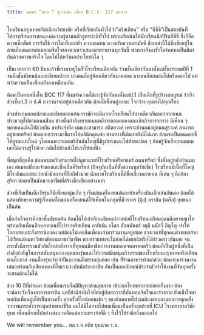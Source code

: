 ```yaml
---
title: นพพร “ต้อม “ สุวรรณิก เพื่อน B.C.C. 117 ของเรา
---
```



โรงเรียนกรุงเทพคริสเตียนวิทยาลัย หรือที่เรียกกันทั่วไปว่า”คริสเตียน” หรือ “บีซีซี”เป็นสถาบันที่ให้การเรียนการสอนองค์ความรู้ตามหลักสูตรปกติทั่วไป พร้อมกับเน้นให้นักเรียนมีสปิริตบีซีซี ซึ่งก็คือความซื่อสัตย์ การรับใช้ การไม่เห็นแก่ตัว ความอดทน ความรักความสามัคคี สิ่งเหล่านี้ได้ซึมซับอยู่ในสายเลือดและหล่อหลอมจิตใจของพวกเราเสมอมาตราบจนทุกวันนี้ พวกเรายังคงรักใคร่คบหาเป็นมิตรกันด้วยความจริงใจ โดยไม่ได้หวังผลประโยชน์ใด ๆ

เป็นเวลากว่า 60 ปีมาแล้วที่เรามาอยู่ในรั้วโรงเรียนเดียวกัน ร่วมชั้นเดียวกันมาตั้งแต่ชั้นประถมปีที่ 1 จนถึงชั้นมัธยมต้นและมัธยมปลาย บางคนก็อยู่ห้องเดียวกันมาตลอด บางคนก็ตกหล่นไปหรือออกไป แต่ทว่าความเป็นเพื่อนยังคงเหมือนเดิม

ต้อมเป็นคนหนึ่งใน BCC 117 ที่ผมจำความได้เรารู้จักกันมาตั้งแต่ป.1 เป็นเด็กที่รูปร่างสมบูรณ์ ร่าเริง ช่วงชั้นป.3 ก ป.4 ก เราน่าจะอยู่ห้องเดียวกัน ต้อมมีเพื่อนฝูงเยอะ ใจกว้าง คุยเก่งได้ทุกเรื่อง

ช่วงประถมตอนปลายและมัธยมตอนต้น เรามักจะเดินจากโรงเรียนไปทางเดียวกันออกจากถนนประมวญไปตามถนนสีลม ช่วงนั้นกำลังขยายถนนหลังจากถมคลองและเลิกกิจการรถราง มีเพื่อน ๆ หลายคนเดินไปด้วยกัน ขาประจำคือ ผมและสามารถ สถิตยวงศ์ เพราะบ้านผมอยู่ถนนสุรวงศ์ สามารถอยู่ซอยทรัพย์ ต้อมบอกว่าจะมาขึ้นรถไปคลินิกคุณพ่อ ตามทางที่เดินรถยังมีไม่มาก ต้อมจะเป็นคนคอยชี้ให้ดูรถแบบใหม่ ๆโดยเฉพาะรถอเมริกันคันใหญ่ที่มีรูปทรงและไฟท้ายแปลก ๆ ต้อมรู้จักเกือบหมดผมเลยได้ความรู้ไปด้วย กลับไปบ้านยังไปเล่าให้พ่อฟัง

ที่สนุกที่สุดคือ ต้อมพาผมกับสามารถไปดูชกมวยที่โรงเรียนศิริศาสตร์ ถนนทรัพย์ ซึ่งตั้งอยู่หลังบ้านผมเอง ต่อมาเปลี่ยนเจ้าของและชื่อเป็นศิริทรัพย์ (ปัจจุบันเป็นที่ตั้งสถานทูตรัสเซีย) โรงเรียนมีเนื้อที่ใหญ่ มีโรงยิมและสระว่ายน้ำมีสถานที่ฝึกกีฬามวย นักมวยโรงเรียนนี้มีชื่อเสียงหลายคน ที่เด่น ๆ คือก้อง สุริยา ต่อมาเป็นนักมวยอาชีพที่สร้างชื่อเสียงอย่างมาก

ช่วงที่เริ่มเป็นเด็กวัยรุ่นก็มีเพื่อนกลุ่มเล็ก ๆ เริ่มเล่นเครื่องยนต์และทำเครื่องบินเล็กเล่นกันเอง ต้อมได้แสดงทักษะความรู้เรื่องกลไกของเครื่องยนต์ให้เพื่อนในกลุ่มที่มีวรากร (กุ้ง) ครรชิต (เครือ) ยุทธนา เป็นต้น

เมื่อสำเร็จการศึกษาชั้นมัธยมต้น ต้อมได้ไปเข้าเรียนมัธยมปลายต่อที่โรงเรียนเตรียมอุดมศึกษาพญาไท พร้อมกับเพื่อนอีกหลายคนที่ไปจากคริสเตียน อาทิเช่น อโศก ลักษมันตร์ ชยุติ มนัสวี  ภิญโญ ทำให้โอกาสพบปะสังสรรน้อยลง แต่ต้อมไม่เคยลืมเพื่อนเก่ามาร่วมงานอยู่เสมอ ช่วงเวลาที่ทุกคนต่างแยกย้ายไปเรียนต่อมหาวิทยาลัยตามสาขาวิชาชีพ พวกเราแทบจะไม่ค่อยได้พบปะหรือได้ข่าวคราวกันเลย  จนกระทั่งมีการรวมตัวกันใหม่หลังจากที่ทุกคนมีอาชีพการงานตลอดจนครอบครัว ต้อมก็เป็นผู้หนึ่งที่เป็นกำลังสำคัญในการสนับสนุนกองทุนของรุ่นและให้การสนับสนุนกิจกรรมของโรงเรียนกรุงเทพคริสเตียนตามโอกาส งานเลี้ยงรุ่นประจำปีและงานสังสรรกลุ่มย่อย เช่น ที่ร้านอาหารบ้านกล้วย ต้อมจะมาร่วมงานเสมอพร้อมกับเสียงเพลงที่ไพเราะระดับนักร้องอาชีพ อันเป็นเอกลักษณ์ประจำตัวทำให้งานที่จัดทุกครั้งจะขาดต้อมไม่ได้

ช่วง 10 ปีที่ผ่านมา ต้อมเพื่อนเราเริ่มมีปัญหาด้านสุขภาพ เข้าออกโรงพยาบาลบ่อยครั้งมาก ต้องระมัดระวังเรื่องอาหารการกิน แต่ก็ยังมีกำลังใจที่ต่อสู้กับสภาวะที่บั่นทอนจิตใจและร่างกาย ยังแข็งใจมาพบกับเพื่อนฝูงได้เป็นบางครั้ง ทุกครั้งที่ไลน์ตอนเช้า ๆ ของต้อมหายไป ผมต้องสอบถามอาการทุกครั้ง จวบจนกระทั่งวาระสุดท้ายของชีวิต ผมได้มีโอกาสไปพบเพื่อนเป็นครั้งสุดท้ายที่ ICU โรงพยาบาลวิชัยยุทธ เพื่อนก็จากไปอย่างสงบ เหลือแต่ความทรงจำที่ดี ๆ ทิ้งไว้ให้รำลึกถึงตลอดไป

We will remember you…
พล.ร.ท.ตติย บุนนาค ร.น.

